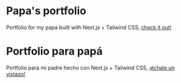 # Papa's portfolio

Portfolio for my papa built with Next.js + Tailwind CSS, [check it out!][url]

# Portfolio para papá

Portfolio para mi padre hecho con Next.js + Tailwind CSS, [¡échale un vistazo!][url]

[url]: https://cristobalbeltran.es/
